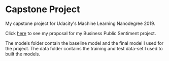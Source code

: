 # Capstone Project
My capstone project  for Udacity's Machine Learning Nanodegree 2019.

Click [here](./proposal/proposal.md) to see my proposal for my Business Public Sentiment project.

The models folder contain the baseline model and the final model I used for the project.
The data folder contains the training and test data-set I used to built the models.